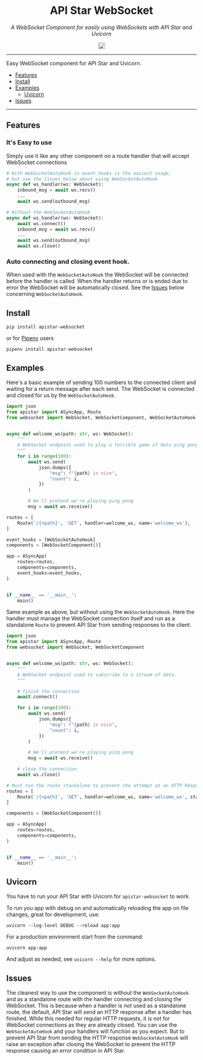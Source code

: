 
<p align='center'>
    <H1 align='center'> API Star WebSocket </H1>
</p>

<p align='center'>
    <em>A WebSocket Component for easily using WebSockets with API Star and Uvicorn</em>
</p>

<p align='center'>
    <a href="https://badge.fury.io/py/apistar-websocket">
    <img src="https://badge.fury.io/py/apistar-websocket.svg" alt="PyPI version" height="18">
    </a>
</p>


---

Easy WebSocket component for API Star and Uvicorn.


* [Features](#features)
* [Install](#install)
* [Examples](#examples)
    * [Uvicorn](#uvicorn)
* [Issues](#issues)

---

## Features

### It's Easy to use

Simply use it like any other component on a route handler that will accept WebSocket
connections

```python
# With WebSocketAutoHook in event_hooks is the easiest usage,
# but see the Issues below about using WebSocketAutoHook
async def ws_handler(ws: WebSocket):
    inbound_msg = await ws.recv()
    ...
    await ws.send(outbound_msg)

# Without the WebSocketAutoHook
async def ws_handler(ws: WebSocket):
    await ws.connect()
    inbound_msg = await ws.recv()
    ...
    await ws.send(outbound_msg)
    await ws.close()
```

### Auto connecting and closing event hook.

When used with the `WebSocketAutoHook` the WebSocket will be connected before the handler
is called. When the handler returns or is ended due to error the WebSocket will be automatically
closed. See the [Issues](#issues) below concerning `WebSocketAutoHook`.

## Install

    pip install apistar-websocket

or for [Pipenv](https://docs.pipenv.org/) users

    pipenv install apistar-websocket


## Examples

Here's a basic example of sending 100 numbers to the connected client and waiting
for a return message after each send. The WebSocket is connected and closed for us
by the `WebSocketAutoHook`.

```python
import json
from apistar import ASyncApp, Route
from websocket import WebSocket, WebSocketComponent, WebSocketAutoHook


async def welcome_ws(path: str, ws: WebSocket):
    """
    A WebSocket endpoint used to play a terrible game of data ping pong.
    """
    for i in range(100):
        await ws.send(
            json.dumps({
                "msg": f"{path} is nice",
                "count": i,
            })
        )

        # We'll pretend we're playing ping pong
        msg = await ws.receive()

routes = [
    Route('/{+path}', 'GET', handler=welcome_ws, name='welcome_ws'),
]

event_hooks = [WebSocketAutoHook]
components = [WebSocketComponent()]

app = ASyncApp(
    routes=routes,
    components=components,
    event_hooks=event_hooks,
)


if __name__ == '__main__':
    main()
```

Same example as above, but without using the `WebSocketAutoHook`. Here the handler
must manage the WebSocket connection itself and run as a standalone `Route` to prevent
API Star from sending responses to the client.
```python
import json
from apistar import ASyncApp, Route
from websocket import WebSocket, WebSocketComponent


async def welcome_ws(path: str, ws: WebSocket):
    """
    A WebSocket endpoint used to subscribe to a stream of data.
    """

    # finish the connection
    await.connect()

    for i in range(100):
        await ws.send(
            json.dumps({
                "msg": f"{path} is nice",
                "count": i,
            })
        )

        # We'll pretend we're playing ping pong
        msg = await ws.receive()

    # close the connection
    await ws.close()

# Must run the route standalone to prevent the attempt at an HTTP Response being sent
routes = [
    Route('/{+path}', 'GET', handler=welcome_ws, name='welcome_ws', standalone=True),
]

components = [WebSocketComponent()]

app = ASyncApp(
    routes=routes,
    components=components,
)


if __name__ == '__main__':
    main()
```

## Uvicorn
You have to run your API Star with Uvicorn for `apistar-websocket` to work.

To run you app with debug on and automatically reloading the app on file changes,
great for development, use:

    uvicorn --log-level DEBUG --reload app:app

For a production environment start from the command:

    uvicorn app:app

And adjust as needed, see `uvicorn --help` for more options.

## Issues

The cleanest way to use the component is without the `WebSocketAutoHook` and as a standalone
route with the handler connecting and closing the WebSocket. This is because when a handler is
_not_ used as a standalone route, the default, API Star will send an HTTP response after a handler
has finished. While this needed for regular HTTP requests, it is not for
WebSocket connections as they are already closed. You can use the `WebSocketAutoHook`
and your handlers will function as you expect.
But to prevent API Star from sending the HTTP response
`WebSocketAutoHook` will raise an exception after closing the WebSocket to prevent the HTTP
response causing an error condition in API Star.
